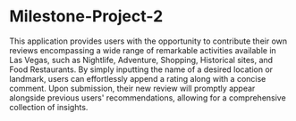 # Milestone-Project-2

This application provides users with the opportunity to contribute their own reviews encompassing a wide range of remarkable activities available in Las Vegas, such as Nightlife, Adventure, Shopping, Historical sites, and Food Restaurants. By simply inputting the name of a desired location or landmark, users can effortlessly append a rating along with a concise comment. Upon submission, their new review will promptly appear alongside previous users' recommendations, allowing for a comprehensive collection of insights.